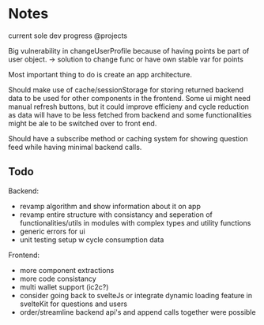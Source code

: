 # Notes

current sole dev progress @projects

Big vulnerability in changeUserProfile because of having points be part of user object.
-> solution to change func or have own stable var for points

Most important thing to do is create an app architecture.

Should make use of cache/sessionStorage for storing returned backend data to be used for other components in the frontend.
Some ui might need manual refresh buttons, but it could improve efficieny and cycle reduction as data will have to be less fetched from backend and some functionalities might be ale to be switched over to front end.

Should have a subscribe method or caching system for showing question feed while having minimal backend calls.

## Todo

Backend:

- revamp algorithm and show information about it on app
- revamp entire structure with consistancy and seperation of functionalities/utils in modules with complex types and utility functions
- generic errors for ui
- unit testing setup w cycle consumption data

Frontend:

- more component extractions
- more code consistancy
- multi wallet support (ic2c?)
- consider going back to svelteJs or integrate dynamic loading feature in svelteKit for questions and users
- order/streamline backend api's and append calls together were possible
